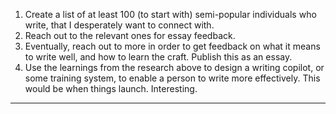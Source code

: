 1. Create a list of at least 100 (to start with) semi-popular individuals who write, that I desperately want to connect with.
2. Reach out to the relevant ones for essay feedback.
3. Eventually, reach out to more in order to get feedback on what it means to write well, and how to learn the craft. Publish this as an essay.
4. Use the learnings from the research above to design a writing copilot, or some training system, to enable a person to write more effectively. This would be when things launch. Interesting.

----

